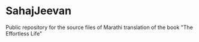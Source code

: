 # SahajJeevan
Public repository for the source files of Marathi translation of the book "The Effortless Life"
